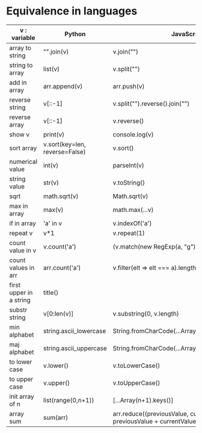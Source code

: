 # Equivalence in languages


|v : variable| Python | JavaScript | PHP | Java |
| --- | --- | --- | --- |--- |
| array to string | "".join(v) | v.join("") | implode("", v) |
| string to array | list(v) | v.split("") | explode("", v)/str_split(v) |
| add in array | arr.append(v) | arr.push(v) | $arr[] = v | |
| reverse string | v[::-1] | v.split("").reverse().join("") | strrev(v) |  |
| reverse array | v[::-1] | v.reverse() | array_reverse(v) |  |
| show v | print(v) | console.log(v) | echo v/print_r(v) |System.out.println(v) |
| sort array | v.sort(key=len, reverse=False) | v.sort() | sort(v)/rsort(v) | |
| numerical value | int(v) | parseInt(v) | intval(v) |  |
| string value | str(v) | v.toString() | strval(v) | |
| sqrt | math.sqrt(v) | Math.sqrt(v) | sqrt(v) | 
| max in array | max(v) | math.max(...v) | max(v) | |
| if in array | 'a' in v | v.indexOf('a') | in_array('a', v) |  | 
| repeat v | v*1 | v.repeat(1) | str_repeat(v, 1) |  |
| count value in v | v.count('a') | (v.match(new RegExp(a, "g")) || []).length | substr_count(v, 'a') |  |
| count values in arr | arr.count('a') | v.filter(elt => elt === a).length | array_count_values(v) |  |
| first upper in a string | title() | | ucwords(v) | |
| substr string | v[0:len(v)] | v.substring(0, v.length) | substr(v, 0, strlen(v)) |  |
| min alphabet | string.ascii_lowercase | String.fromCharCode(...Array(123).keys()).slice(97) | range('a', 'z') | |
| maj alphabet | string.ascii_uppercase | String.fromCharCode(...Array(91).keys()).slice(65) | range('A', 'Z') | |
| to lower case | v.lower() | v.toLowerCase() | strtolower(v) | |
| to upper case | v.upper() | v.toUpperCase() | strtoupper(v) | |
| init array of n | list(range(0,n+1)) | [...Array(n+1).keys()] | range(0,n) | |
| array sum | sum(arr) | arr.reduce((previousValue, currentValue) => previousValue + currentValue, 0) | array_sum(arr) | |
